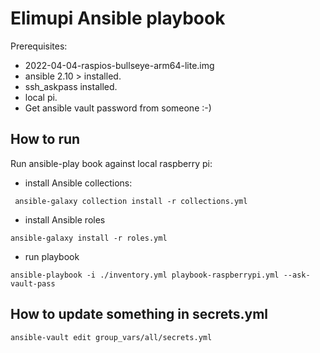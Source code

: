 Elimupi Ansible playbook
=============
Prerequisites:
 - 2022-04-04-raspios-bullseye-arm64-lite.img  
 - ansible 2.10 > installed.
 - ssh_askpass installed.
 - local pi.
 - Get ansible vault password from someone :-)

## How to run
 Run ansible-play book against local raspberry pi:

 - install Ansible collections:

` ansible-galaxy collection install -r collections.yml`

 - install Ansible roles

`ansible-galaxy install -r roles.yml`

- run playbook

`ansible-playbook -i ./inventory.yml playbook-raspberrypi.yml --ask-vault-pass`

## How to update something in secrets.yml

`ansible-vault edit group_vars/all/secrets.yml`  
